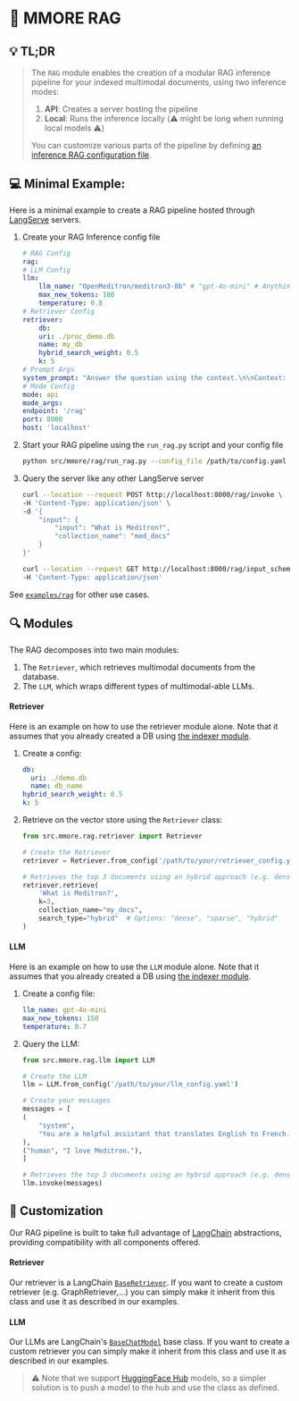 # :robot: MMORE RAG 
## :bulb: TL;DR
> The `RAG` module enables the creation of a modular RAG inference pipeline for your indexed multimodal documents, using two inference modes:
> 1. **API**: Creates a server hosting the pipeline
> 2. **Local**: Runs the inference locally (:warning: might be long when running local models :warning:) 
> 
> You can customize various parts of the pipeline by defining [an inference RAG configuration file](../examples/rag/api/rag_api.yaml).

## :computer: Minimal Example:
Here is a minimal example to create a RAG pipeline hosted through [LangServe](https://python.langchain.com/docs/langserve/) servers.
1. Create your RAG Inference config file
    ```yaml
    # RAG Config
    rag: 
    # LLM Config
    llm: 
        llm_name: "OpenMeditron/meditron3-8b" # "gpt-4o-mini" # Anything supported
        max_new_tokens: 100
        temperature: 0.8
    # Retriever Config
    retriever:
        db:
        uri: ./proc_demo.db
        name: my_db
        hybrid_search_weight: 0.5
        k: 5
    # Prompt Args
    system_prompt: "Answer the question using the context.\n\nContext: {context}"
    # Mode Config
    mode: api
    mode_args:
    endpoint: '/rag'
    port: 8000
    host: 'localhost'
    ```

2. Start your RAG pipeline using the `run_rag.py` script and your config file
    ```bash
    python src/mmore/rag/run_rag.py --config_file /path/to/config.yaml
    ```

3. Query the server like any other LangServe server
    ```bash
    curl --location --request POST http://localhost:8000/rag/invoke \
    -H 'Content-Type: application/json' \
    -d '{
        "input": {
            "input": "What is Meditron?",
            "collection_name": "med_docs"
        }
    }'
    ```

    ```bash
    curl --location --request GET http://localhost:8000/rag/input_schema \
    -H 'Content-Type: application/json' 
    ```

See [`examples/rag`](../examples/rag/) for other use cases.

## :mag: Modules
The RAG decomposes into two main modules:
1. The `Retriever`, which retrieves multimodal documents from the database. 
2. The `LLM`, which wraps different types of multimodal-able LLMs.

#### Retriever
Here is an example on how to use the retriever module alone. Note that it assumes that you already created a DB using [the indexer module](index.md).

1. Create a config:
    ```yaml
    db:
      uri: ./demo.db
      name: db_name
    hybrid_search_weight: 0.5
    k: 5
    ```

2. Retrieve on the vector store using the `Retriever` class:
    ```python
    from src.mmore.rag.retriever import Retriever

    # Create the Retriever
    retriever = Retriever.from_config('/path/to/your/retriever_config.yaml')

    # Retrieves the top 3 documents using an hybrid approach (e.g. dense + sparse embeddings)
    retriever.retrieve(
        'What is Meditron?',
        k=3,
        collection_name="my_docs",
        search_type="hybrid"  # Options: "dense", "sparse", "hybrid"
    )
    ```

#### LLM
Here is an example on how to use the `LLM` module alone. Note that it assumes that you already created a DB using [the indexer module](index.md).

1. Create a config file:
    ```yaml
    llm_name: gpt-4o-mini
    max_new_tokens: 150
    temperature: 0.7
    ```

2. Query the LLM:
    ```python
    from src.mmore.rag.llm import LLM

    # Create the LLM
    llm = LLM.from_config('/path/to/your/llm_config.yaml')

    # Create your messages
    messages = [
    (
        "system",
        "You are a helpful assistant that translates English to French. Translate the user sentence.",
    ),
    ("human", "I love Meditron."),
    ]

    # Retrieves the top 3 documents using an hybrid approach (e.g. dense + sparse embeddings)
    llm.invoke(messages)
    ```
## :wrench: Customization
Our RAG pipeline is built to take full advantage of [LangChain](https://python.langchain.com/docs/introduction/) abstractions, providing compatibility with all components offered.

#### Retriever
Our retriever is a LangChain [`BaseRetriever`](https://python.langchain.com/api_reference/core/retrievers/langchain_core.retrievers.BaseRetriever.html). If you want to create a custom retriever (e.g. GraphRetriever,...) you can simply make it inherit from this class and use it as described in our examples.

#### LLM
Our LLMs are LangChain's [`BaseChatModel`](https://python.langchain.com/api_reference/core/retrievers/langchain_core.retrievers.BaseRetriever.html) base class. If you want to create a custom retriever you can simply make it inherit from this class and use it as described in our examples. 
> :warning: Note that we support [HuggingFace Hub](https://huggingface.co/models) models, so a simpler solution is to push a model to the hub and use the class as defined.
